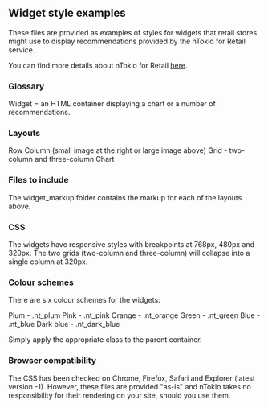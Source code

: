 ## Widget style examples

These files are provided as examples of styles for widgets that retail stores might use to display recommendations provided by the nToklo for Retail service.

You can find more details about nToklo for Retail [here](http://ntoklo.com).

### Glossary
Widget = an HTML container displaying a chart or a number of recommendations.

### Layouts
Row
Column (small image at the right or large image above)
Grid - two-column and three-column
Chart

### Files to include
The widget_markup folder contains the markup for each of the layouts above.

### CSS
The widgets have responsive styles with breakpoints at 768px, 480px and 320px. The two grids (two-column and three-column) will collapse into a single column at 320px.

### Colour schemes
There are six colour schemes for the widgets:

Plum - .nt_plum 
Pink - .nt_pink 
Orange - .nt_orange 
Green - .nt_green 
Blue - .nt_blue 
Dark blue - .nt_dark_blue  

Simply apply the appropriate class to the parent container.

### Browser compatibility
The CSS has been checked on Chrome, Firefox, Safari and Explorer (latest version -1). However, these files are provided "as-is" and nToklo takes no responsibility for their rendering on your site, should you use them.